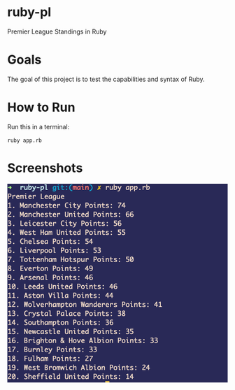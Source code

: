 # ruby-pl
Premier League Standings in Ruby

# Goals
The goal of this project is to test the capabilities and syntax of Ruby.

# How to Run
Run this in a terminal:
```
ruby app.rb
```

# Screenshots
![Alt text](/images/table.png?raw=true "Table")
